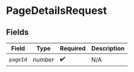 # PageDetailsRequest


## Fields

| Field              | Type               | Required           | Description        |
| ------------------ | ------------------ | ------------------ | ------------------ |
| `pageId`           | *number*           | :heavy_check_mark: | N/A                |